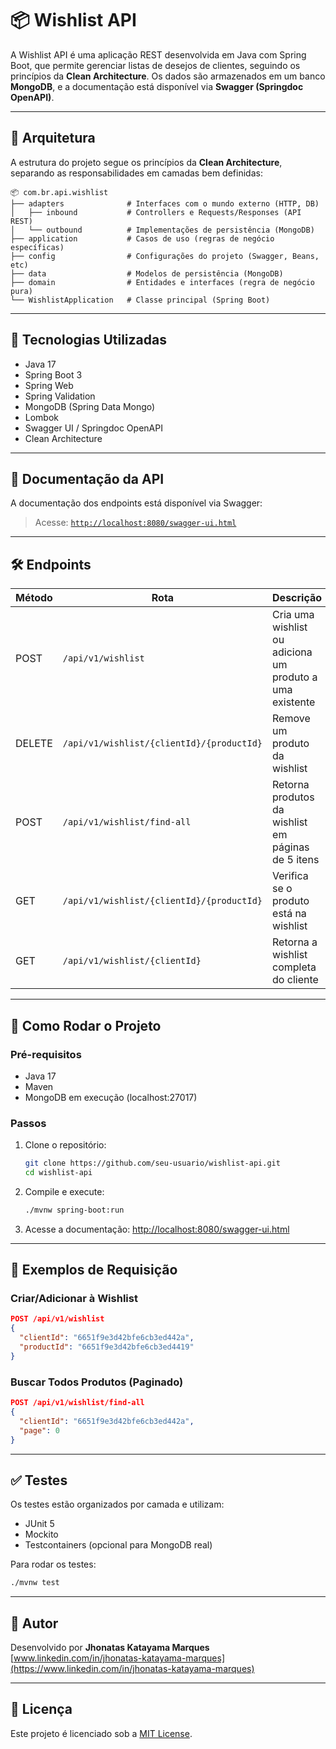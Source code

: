 # 📦 Wishlist API

A Wishlist API é uma aplicação REST desenvolvida em Java com Spring Boot, que permite gerenciar listas de desejos de clientes, seguindo os princípios da **Clean Architecture**. Os dados são armazenados em um banco **MongoDB**, e a documentação está disponível via **Swagger (Springdoc OpenAPI)**.

---

## 🧱 Arquitetura

A estrutura do projeto segue os princípios da **Clean Architecture**, separando as responsabilidades em camadas bem definidas:

```
📦 com.br.api.wishlist
├── adapters              # Interfaces com o mundo externo (HTTP, DB)
│   ├── inbound           # Controllers e Requests/Responses (API REST)
│   └── outbound          # Implementações de persistência (MongoDB)
├── application           # Casos de uso (regras de negócio específicas)
├── config                # Configurações do projeto (Swagger, Beans, etc)
├── data                  # Modelos de persistência (MongoDB)
├── domain                # Entidades e interfaces (regra de negócio pura)
└── WishlistApplication   # Classe principal (Spring Boot)
```

---

## 🚀 Tecnologias Utilizadas

- Java 17
- Spring Boot 3
- Spring Web
- Spring Validation
- MongoDB (Spring Data Mongo)
- Lombok
- Swagger UI / Springdoc OpenAPI
- Clean Architecture

---

## 📘 Documentação da API

A documentação dos endpoints está disponível via Swagger:

> Acesse: [`http://localhost:8080/swagger-ui.html`](http://localhost:8080/swagger-ui.html)

---

## 🛠️ Endpoints

| Método | Rota                          | Descrição                                                  |
|--------|-------------------------------|------------------------------------------------------------|
| POST   | `/api/v1/wishlist`            | Cria uma wishlist ou adiciona um produto a uma existente   |
| DELETE | `/api/v1/wishlist/{clientId}/{productId}` | Remove um produto da wishlist                             |
| POST   | `/api/v1/wishlist/find-all`   | Retorna produtos da wishlist em páginas de 5 itens         |
| GET    | `/api/v1/wishlist/{clientId}/{productId}` | Verifica se o produto está na wishlist                 |
| GET    | `/api/v1/wishlist/{clientId}` | Retorna a wishlist completa do cliente                     |

---

## 🧪 Como Rodar o Projeto

### Pré-requisitos

- Java 17
- Maven
- MongoDB em execução (localhost:27017)

### Passos

1. Clone o repositório:
   ```bash
   git clone https://github.com/seu-usuario/wishlist-api.git
   cd wishlist-api
   ```

2. Compile e execute:
   ```bash
   ./mvnw spring-boot:run
   ```

3. Acesse a documentação:
   [http://localhost:8080/swagger-ui.html](http://localhost:8080/swagger-ui.html)

---

## 📂 Exemplos de Requisição

### Criar/Adicionar à Wishlist

```json
POST /api/v1/wishlist
{
  "clientId": "6651f9e3d42bfe6cb3ed442a",
  "productId": "6651f9e3d42bfe6cb3ed4419"
}
```

### Buscar Todos Produtos (Paginado)

```json
POST /api/v1/wishlist/find-all
{
  "clientId": "6651f9e3d42bfe6cb3ed442a",
  "page": 0
}
```

---

## ✅ Testes

Os testes estão organizados por camada e utilizam:

- JUnit 5
- Mockito
- Testcontainers (opcional para MongoDB real)

Para rodar os testes:
```bash
./mvnw test
```

---

## 👤 Autor

Desenvolvido por **Jhonatas Katayama Marques**  
[www.linkedin.com/in/jhonatas-katayama-marques](https://www.linkedin.com/in/jhonatas-katayama-marques)

---

## 📝 Licença

Este projeto é licenciado sob a [MIT License](LICENSE).
